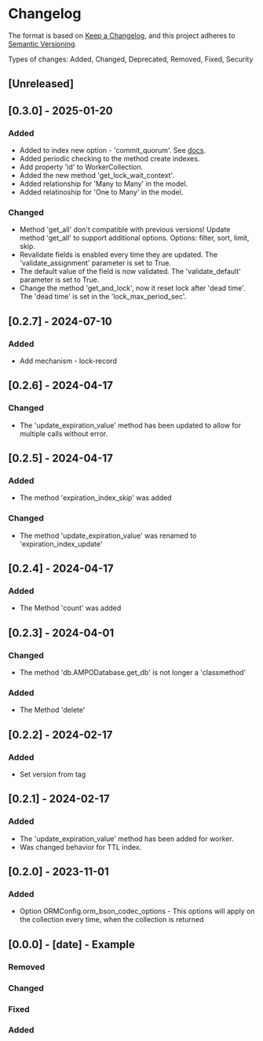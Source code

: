 # Changelog

The format is based on [Keep a Changelog](https://keepachangelog.com/en/1.1.0/),
and this project adheres to [Semantic Versioning](https://semver.org/spec/v2.0.0.html).

Types of changes: Added, Changed, Deprecated, Removed, Fixed, Security

## [Unreleased]

## [0.3.0] - 2025-01-20

### Added

- Added to index new option - 'commit_quorum'. See [docs](https://www.mongodb.com/docs/manual/reference/command/createIndexes/#std-label-createIndexes-cmd-commitQuorum).
- Added periodic checking to the method create indexes.
- Add property 'id' to WorkerCollection.
- Added the new method 'get_lock_wait_context'.
- Added relationship for 'Many to Many' in the model.
- Added relatinoship for 'One to Many' in the model.

### Changed

- Method 'get_all' don't compatible with previous versions! Update method 'get_all' to support additional options. Options: filter, sort, limit, skip.
- Revalidate fields is enabled every time they are updated. The 'validate_assignment' parameter is set to True.
- The default value of the field is now validated. The 'validate_default' parameter is set to True.
- Change the method 'get_and_lock', now it reset lock after 'dead time'. The 'dead time' is set in the 'lock_max_period_sec'.


## [0.2.7] - 2024-07-10

### Added

- Add mechanism - lock-record


## [0.2.6] - 2024-04-17

### Changed

- The 'update_expiration_value' method has been updated to allow for multiple calls without error.


## [0.2.5] - 2024-04-17

### Added

- The method 'expiration_index_skip' was added

### Changed

- The method 'update_expiration_value' was renamed to 'expiration_index_update'


## [0.2.4] - 2024-04-17

### Added

- The Method 'count' was added


## [0.2.3] - 2024-04-01

### Changed

- The method 'db.AMPODatabase.get_db' is not longer a 'classmethod'

### Added

- The Method 'delete'


## [0.2.2] - 2024-02-17

### Added
- Set version from tag


## [0.2.1] - 2024-02-17

### Added

- The 'update_expiration_value' method has been added for worker.
- Was changed behavior for TTL index.


## [0.2.0] - 2023-11-01

### Added

- Option ORMConfig.orm_bson_codec_options - This options will apply on the collection every time, when the collection is returned


## [0.0.0] - [date] - Example

### Removed
### Changed
### Fixed
### Added